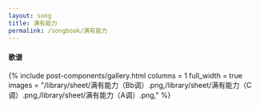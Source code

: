 ```yaml
---
layout: song
title: 满有能力
permalink: /songbook/满有能力
---
```


#### 歌谱

{% include post-components/gallery.html
    columns = 1
    full_width = true
    images = "/library/sheet/满有能力（Bb调）.png,/library/sheet/满有能力（C调）.png,/library/sheet/满有能力（A调）.png,"
%}
